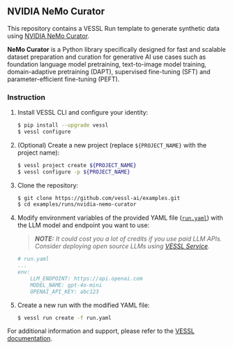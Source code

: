 ## NVIDIA NeMo Curator
This repository contains a VESSL Run template to generate synthetic data using [NVIDIA NeMo Curator](https://github.com/NVIDIA/NeMo-Curator).

**NeMo Curator** is a Python library specifically designed for fast and scalable dataset preparation and curation for generative AI use cases such as foundation language model pretraining, text-to-image model training, domain-adaptive pretraining (DAPT), supervised fine-tuning (SFT) and parameter-efficient fine-tuning (PEFT).

### Instruction
1. Install VESSL CLI and configure your identity:
    ```bash
    $ pip install --upgrade vessl
    $ vessl configure
    ```

2. (Optional) Create a new project (replace `${PROJECT_NAME}` with the project name):
    ```bash
    $ vessl project create ${PROJECT_NAME}
    $ vessl configure -p ${PROJECT_NAME}
    ```

3. Clone the repository:
    ```bash
    $ git clone https://github.com/vessl-ai/examples.git
    $ cd examples/runs/nvidia-nemo-curator
    ```

4. Modify environment variables of the provided YAML file ([`run.yaml`](./run.yaml)) with the LLM model and endpoint you want to use:
    > ***NOTE:** It could cost you a lot of credits if you use paid LLM APIs. Consider deploying open source LLMs using [VESSL Service](https://docs.vessl.ai/guides/service/overview).* 
    ```yaml
    # run.yaml
    ...
    env:
        LLM_ENDPOINT: https://api.openai.com
        MODEL_NAME: gpt-4o-mini
        OPENAI_API_KEY: abc123
    ```

5. Create a new run with the modified YAML file:
    ```bash
    $ vessl run create -f run.yaml
    ```

For additional information and support, please refer to the [VESSL documentation](https://docs.vessl.ai).